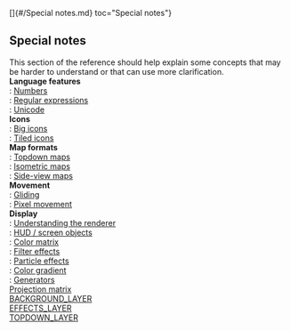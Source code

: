 []{#/Special notes.md} toc="Special notes"}    
## Special notes    
This section of the reference should help explain some concepts that may    
be harder to understand or that can use more clarification.    
**Language features**    
:   [Numbers](/%7Bnotes%7D/numbers)    
:   [Regular expressions](/%7Bnotes%7D/regex)    
:   [Unicode](/%7Bnotes%7D/Unicode)    
**Icons**    
:   [Big icons](/%7Bnotes%7D/big-icons)    
:   [Tiled icons](/%7Bnotes%7D/tiled-icons)    
**Map formats**    
:   [Topdown maps](/%7Bnotes%7D/topdown)    
:   [Isometric maps](/%7Bnotes%7D/isometric)    
:   [Side-view maps](/%7Bnotes%7D/side)    
**Movement**    
:   [Gliding](/%7Bnotes%7D/gliding)    
:   [Pixel movement](/%7Bnotes%7D/pixel-movement)    
**Display**    
:   [Understanding the renderer](/%7Bnotes%7D/renderer)    
:   [HUD / screen objects](/%7Bnotes%7D/HUD)    
:   [Color matrix](/%7Bnotes%7D/color-matrix)    
:   [Filter effects](/%7Bnotes%7D/filters)    
:   [Particle effects](/%7Bnotes%7D/particles)    
:   [Color gradient](/%7Bnotes%7D/color-gradient)    
:   [Generators](/%7Bnotes%7D/generators)    
[Projection matrix](/%7Bnotes%7D/projection-matrix)    
[BACKGROUND_LAYER](/%7Bnotes%7D/BACKGROUND_LAYER)    
[EFFECTS_LAYER](/%7Bnotes%7D/EFFECTS_LAYER)    
[TOPDOWN_LAYER](/%7Bnotes%7D/TOPDOWN_LAYER)  